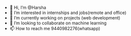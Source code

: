 - 👋 Hi, I’m @Harsha
- 👀 I’m interested in internships and jobs(remote and office)
- 🌱 I’m currently working on projects (web development)
- 💞️ I’m looking to collaborate on machine learning 
- 📫 How to reach me 9440982276(whatsapp)

<!---
JalaHarshavardhan/JalaHarshavardhan is a ✨ special ✨ repository because its `README.md` (this file) appears on your GitHub profile.
You can click the Preview link to take a look at your changes.
--->
